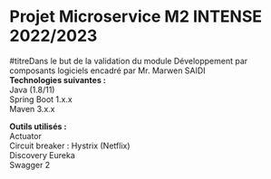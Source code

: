 # Projet Microservice M2 INTENSE 2022/2023  
#titreDans le but de la validation du module Développement par composants logiciels encadré par Mr. Marwen SAIDI  
__Technologies suivantes :__  
Java (1.8/11)  
Spring Boot 1.x.x  
Maven 3.x.x  

__Outils utilisés :__  
Actuator  
Circuit breaker : Hystrix (Netflix)  
Discovery Eureka  
Swagger 2  
